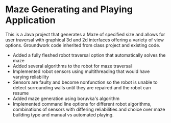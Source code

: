 # Maze Generating and Playing Application

This is a Java project that generates a Maze of specified size and allows for user traversal with graphical 3d and 2d interfaces offering a variety of view options. Groundwork code inherited from class project and existing code. 
* Added a fully fleshed robot traversal option that automatically solves the maze
* Added several algorithms to the robot for maze traversal
* Implemented robot sensors using multithreading that would have varying reliability
* Sensors are faulty and become nonfunction so the robot is unable to detect surrounding walls until they are repaired and the robot can resume
* Added maze generation using boruvka's algorithm
* Implemented command line options for different robot algorithms, combinations of sensors with differing reliabilities and choice over maze building type and manual vs automated playing.
